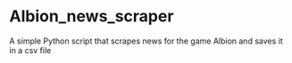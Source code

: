 # Albion_news_scraper
A simple Python script that scrapes news for the game Albion and saves it in a csv file
